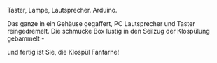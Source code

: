 Taster, Lampe, Lautsprecher. Arduino.

Das ganze in ein Gehäuse gegaffert, PC Lautsprecher und Taster reingedremelt.
Die schmucke Box lustig in den Seilzug der Klospülung gebammelt -

und fertig ist Sie, die Klospül Fanfarne!
